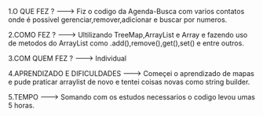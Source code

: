 1.O QUE FEZ ? ---> Fiz o codigo da Agenda-Busca com varios contatos onde é possivel gerenciar,remover,adicionar e buscar por numeros.

2.COMO FEZ ? ---> Ultilizando TreeMap,ArrayList e Array e fazendo uso de metodos do ArrayList como .add(),remove(),get(),set() e entre outros.

3.COM QUEM FEZ ? ---> Individual

4.APRENDIZADO E DIFICULDADES ---> Começei o aprendizado de mapas e pude praticar arraylist de novo e tentei coisas novas como string builder.

5.TEMPO ---> Somando com os estudos necessarios o codigo levou umas 5 horas. 
